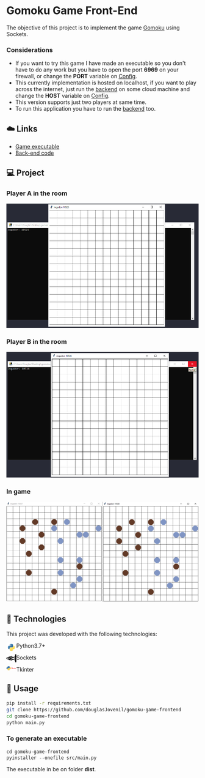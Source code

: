 # Gomoku Game Front-End

The objective of this project is to implement the game [Gomoku](https://en.wikipedia.org/wiki/Gomoku) using Sockets. 

### Considerations
- If you want to try this game I have made an executable so you don't have to do any work but you have to open the port **6969** on your firewall, or change the **PORT** variable on [Config](src/Config/__init__.py).
- This currently implementation is hosted on localhost, if you want to play across the internet, just run the [backend](https://github.com/douglasJovenil/gomoku-game-frontend) on some cloud machine and change the **HOST** variable on [Config](src/Config/__init__.py).
- This version supports just two players at same time.
- To run this application you have to run the [backend](https://github.com/douglasJovenil/gomoku-game-frontend) too.

## ☁️ Links

- [Game executable](https://github.com/douglasJovenil/gomoku-game-frontend/releases/download/v1.0/gomoku.exe)
- [Back-end code](https://github.com/douglasJovenil/gomoku-game-backend)

## 💻 Project

### Player A in the room

![Plater A in the room](docs/images/00_player_A_waiting.png)

### Player B in the room

![Plater B in the room](docs/images/01_player_B_waiting.png)

### In game

![In game](docs/images/02_in_game.png)



## 🚀 Technologies

This project was developed with the following technologies:

<img align="left" alt="Python" width="26px" src="https://raw.githubusercontent.com/github/explore/80688e429a7d4ef2fca1e82350fe8e3517d3494d/topics/python/python.png" /> Python3.7+

<img align="left" alt="Sockets" width="26px" src="docs/images/03_socket.png" > Sockets

<img align="left" alt="Tkinter" width="26px" src="docs/images/04_tkinter.jpg" > Tkinter



## 🏃 Usage

```bash
pip install -r requirements.txt
git clone https://github.com/douglasJovenil/gomoku-game-frontend
cd gomoku-game-frontend
python main.py
```

### To generate an executable

```
cd gomoku-game-frontend
pyinstaller --onefile src/main.py
```

The executable in be on folder **dist**.